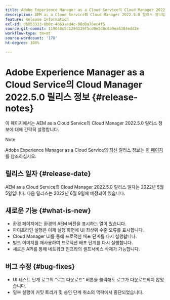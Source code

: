 ```yaml
---
title: Adobe Experience Manager as a Cloud Service의 Cloud Manager 2022.5.0 릴리스 정보
description: AEM as a Cloud Service의 Cloud Manager 2022.5.0 릴리스 정보입니다.
feature: Release Information
exl-id: d6853333-0b8c-4863-ad4c-98d8a76ec4f5
source-git-commit: 119648c5c1294339f5cd0e2d8c0a0ea6304edd2e
workflow-type: tm+mt
source-wordcount: '178'
ht-degree: 100%

---
```


# Adobe Experience Manager as a Cloud Service의 Cloud Manager 2022.5.0 릴리스 정보 {#release-notes}

이 페이지에서는 AEM as a Cloud Service의 Cloud Manager 2022.5.0 릴리스 정보에 대해 간략히 설명합니다.

>[!NOTE]
>
>Adobe Experience Manager as a Cloud Service의 최신 릴리스 정보는 [이 페이지](/help/release-notes/release-notes-cloud/release-notes-current.md)를 참조하십시오.

## 릴리스 일자 {#release-date}

AEM as a Cloud Service의 Cloud Manager 2022.5.0 릴리스 일자는 2022년 5월 5일입니다. 다음 릴리스는 2022년 6월 9일에 예정되어 있습니다.

## 새로운 기능 {#what-is-new}

* 환경 페이지에는 환경의 AEM 버전을 표시하는 열이 있습니다.
* 파이프라인 실행은 이제 실행 화면에 UI 최상위 수준 오류를 표시합니다.
* Cloud Manager UI를 통해 프로덕션 배포 단계를 다시 실행합니다.
* 빌드 이미지를 재사용하여 프로덕션 배포 단계를 다시 실행합니다.
* 새로운 API를 통해 네트워크 인프라의 셀프서비스 삭제가 가능합니다.

## 버그 수정 {#bug-fixes}

* UI 테스트 단계 로그의 “로그 다운로드” 버튼을 클릭해도 로그가 다운로드되지 않았습니다.
* 일부 실행이 커밋 트리거 및 승인 단계 취소의 맥락에서 중단되었습니다.
